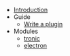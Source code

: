 - [Introduction](/)
- Guide
  <!-- - [Install a plugin](/guide/install-a-plugin.md) -->
  - [Write a plugin](/guide/write-a-plugin.md)
- Modules
  - [tronic](/modules/logger.md)
  - [electron](/modules/electron.md)